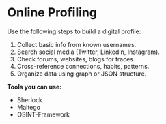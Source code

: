 # Online Profiling

Use the following steps to build a digital profile:

1. Collect basic info from known usernames.
2. Search social media (Twitter, LinkedIn, Instagram).
3. Check forums, websites, blogs for traces.
4. Cross-reference connections, habits, patterns.
5. Organize data using graph or JSON structure.

**Tools you can use:**
- Sherlock
- Maltego
- OSINT-Framework
